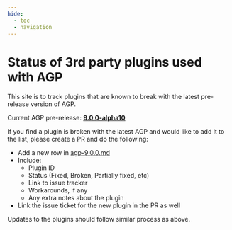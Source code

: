 ```yaml
---
hide:
  - toc
  - navigation
---
```

# Status of 3rd party plugins used with AGP

This site is to track plugins that are known to break with the latest pre-release version of AGP.

Current AGP pre-release: [**9.0.0-alpha10**](./agp-9.0.0.md)

If you find a plugin is broken with the latest AGP and would like to add it to the list, please create a PR and do the following:

- Add a new row in [agp-9.0.0.md](./agp-9.0.0.md)
- Include:
    - Plugin ID
    - Status (Fixed, Broken, Partially fixed, etc)
    - Link to issue tracker
    - Workarounds, if any
    - Any extra notes about the plugin
- Link the issue ticket for the new plugin in the PR as well

Updates to the plugins should follow similar process as above.

